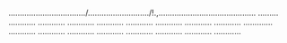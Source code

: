 ................................../.........................../!.,........................................... .........
............
............
............
............
............
............
............
............
.............
............
............
............
............
............
............
............
............


